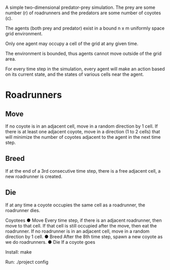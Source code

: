 A simple two-dimensional predator-prey simulation.
The prey are some number (r) of roadrunners and the predators are some number of coyotes (c).

The agents (both prey and predator) exist in a bound n x m uniformly space grid environment. 

Only one agent may occupy a cell of the grid at any given time.

The environment is bounded, thus agents cannot move outside of the grid area.

For every time step in the simulation, every agent will make an action based on its current state, and the states of various cells near the agent.

# Roadrunners
## Move
If no coyote is in an adjacent cell, move in a random direction by 1 cell. If there is at least one adjacent coyote, move in a direction (1 to 2 cells) that will minimize the number of coyotes adjacent to the agent in the next time step.
## Breed
If at the end of a 3rd consecutive time step, there is a free adjacent cell, a new roadrunner is created.
## Die
If at any time a coyote occupies the same cell as a roadrunner, the roadrunner
dies.

Coyotees
● Move Every time step, if there is an adjacent roadrunner, then move to that cell. If
that cell is still occupied after the move, then eat the roadrunner. If no roadrunner is
in an adjacent cell, move in a random direction by 1 cell.
● Breed After the 8th time step, spawn a new coyote as we do roadrunners.
● Die If a coyote goes

Install:
	make

Run:
	./project config
